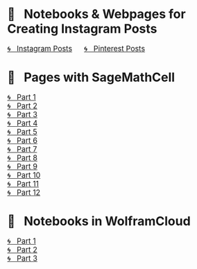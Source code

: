 # &#x1F4D1; &nbsp; Notebooks & Webpages for Creating Instagram Posts

<a href="https://www.instagram.com/olga.belitskaya/" style="font-size:120%;">&#x1F300; &nbsp; Instagram Posts</a> &nbsp; &nbsp; &nbsp; <a href="https://www.pinterest.ru/olga_belitskaya/code-style/" style="font-size:120%;">&#x1F300; &nbsp; Pinterest Posts</a>

# &#x1F4D1; &nbsp; Pages with SageMathCell

<a href="https://olgabelitskaya.github.io/instagram.html" style="font-size:120%;">&#x1F300; &nbsp; Part 1</a><br/> 
<a href="https://olgabelitskaya.github.io/instagram2.html" style="font-size:120%;">&#x1F300; &nbsp; Part 2</a><br/>
<a href="https://olgabelitskaya.github.io/instagram3.html" style="font-size:120%;">&#x1F300; &nbsp; Part 3</a><br/>
<a href="https://olgabelitskaya.github.io/instagram4.html" style="font-size:120%;">&#x1F300; &nbsp; Part 4</a><br/>
<a href="https://olgabelitskaya.github.io/instagram5.html" style="font-size:120%;">&#x1F300; &nbsp; Part 5</a><br/>
<a href="https://olgabelitskaya.github.io/instagram6.html" style="font-size:120%;">&#x1F300; &nbsp; Part 6</a><br/>
<a href="https://olgabelitskaya.github.io/instagram7.html" style="font-size:120%;">&#x1F300; &nbsp; Part 7</a><br/>
<a href="https://olgabelitskaya.github.io/instagram8.html" style="font-size:120%;">&#x1F300; &nbsp; Part 8</a><br/>
<a href="https://olgabelitskaya.github.io/instagram9.html" style="font-size:120%;">&#x1F300; &nbsp; Part 9</a><br/>
<a href="https://olgabelitskaya.github.io/instagram10.html" style="font-size:120%;">&#x1F300; &nbsp; Part 10</a><br/>
<a href="https://olgabelitskaya.github.io/instagram11.html" style="font-size:120%;">&#x1F300; &nbsp; Part 11</a><br/>
<a href="https://olgabelitskaya.github.io/instagram12.html" style="font-size:120%;">&#x1F300; &nbsp; Part 12</a><br/>

# &#x1F4D1; &nbsp; Notebooks in WolframCloud
<a href=https://www.wolframcloud.com/obj/safuolga/Published/instagram.nb style="font-size:120%;">&#x1F300; &nbsp; Part 1</a><br/>
<a href=https://www.wolframcloud.com/obj/safuolga/Published/instagram2.nb style="font-size:120%;">&#x1F300; &nbsp; Part 2</a><br/>
<a href=https://www.wolframcloud.com/obj/safuolga/Published/instagram3.nb style="font-size:120%;">&#x1F300; &nbsp; Part 3</a>